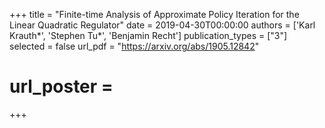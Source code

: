 +++
title = "Finite-time Analysis of Approximate Policy Iteration for the Linear Quadratic Regulator"
date = 2019-04-30T00:00:00
authors = ['Karl Krauth\*', 'Stephen Tu\*', 'Benjamin Recht']
publication_types = ["3"]
selected = false
url_pdf = "https://arxiv.org/abs/1905.12842"
# url_poster =  
+++
